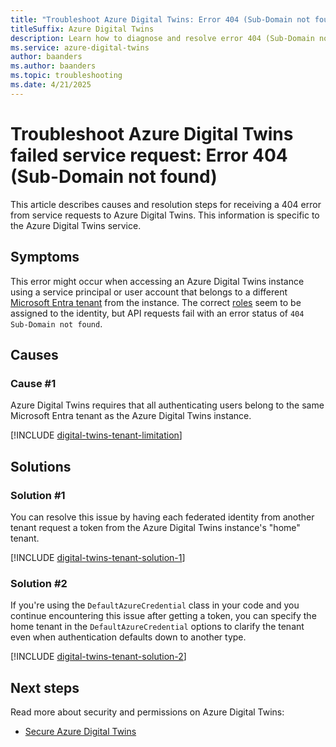 ```yaml
---
title: "Troubleshoot Azure Digital Twins: Error 404 (Sub-Domain not found)"
titleSuffix: Azure Digital Twins
description: Learn how to diagnose and resolve error 404 (Sub-Domain not found) failed service requests from Azure Digital Twins.
ms.service: azure-digital-twins
author: baanders
ms.author: baanders
ms.topic: troubleshooting
ms.date: 4/21/2025
---
```


# Troubleshoot Azure Digital Twins failed service request: Error 404 (Sub-Domain not found)

This article describes causes and resolution steps for receiving a 404 error from service requests to Azure Digital Twins. This information is specific to the Azure Digital Twins service.

## Symptoms

This error might occur when accessing an Azure Digital Twins instance using a service principal or user account that belongs to a different [Microsoft Entra tenant](../active-directory/develop/quickstart-create-new-tenant.md) from the instance. The correct [roles](concepts-security.md) seem to be assigned to the identity, but API requests fail with an error status of `404 Sub-Domain not found`.

## Causes

### Cause #1

Azure Digital Twins requires that all authenticating users belong to the same Microsoft Entra tenant as the Azure Digital Twins instance.

[!INCLUDE [digital-twins-tenant-limitation](includes/digital-twins-tenant-limitation.md)]

## Solutions

### Solution #1

You can resolve this issue by having each federated identity from another tenant request a token from the Azure Digital Twins instance's "home" tenant. 

[!INCLUDE [digital-twins-tenant-solution-1](includes/digital-twins-tenant-solution-1.md)]

### Solution #2

If you're using the `DefaultAzureCredential` class in your code and you continue encountering this issue after getting a token, you can specify the home tenant in the `DefaultAzureCredential` options to clarify the tenant even when authentication defaults down to another type.

[!INCLUDE [digital-twins-tenant-solution-2](includes/digital-twins-tenant-solution-2.md)]

## Next steps

Read more about security and permissions on Azure Digital Twins:
* [Secure Azure Digital Twins](concepts-security.md)
